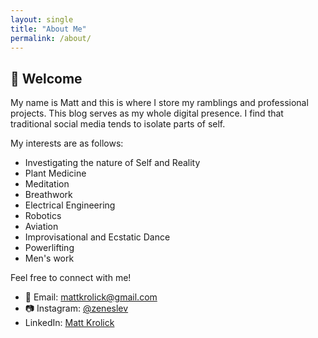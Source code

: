 ```yaml
---
layout: single
title: "About Me"
permalink: /about/
---
```


## 👋 Welcome

My name is Matt and this is where I store my ramblings and professional projects. This blog serves as my whole digital presence. I find that traditional social media tends to isolate parts of self.

My interests are as follows:
- Investigating the nature of Self and Reality
- Plant Medicine
- Meditation
- Breathwork
- Electrical Engineering
- Robotics
- Aviation
- Improvisational and Ecstatic Dance
- Powerlifting
- Men's work

Feel free to connect with me!

- 📧 Email: mattkrolick@gmail.com
- 📷 Instagram: [@zeneslev](https://instagram.com/zeneslev)
- LinkedIn: [Matt Krolick](https://www.linkedin.com/in/matt-krolick-84192035/)